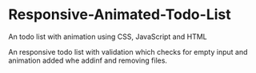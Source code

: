 # Responsive-Animated-Todo-List
An todo list with animation using  CSS, JavaScript and HTML

An responsive todo list with validation which checks for empty input and animation added whe addinf and removing files.
